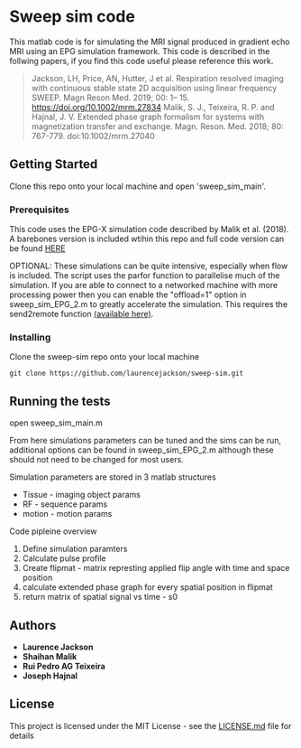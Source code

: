 # Sweep sim code

This matlab code is for simulating the MRI signal produced in gradient echo MRI using an EPG simulation framework. This code is described in the follwing papers, if you find this code useful please reference this work. 

> Jackson, LH, Price, AN, Hutter, J et al. Respiration resolved imaging with continuous stable state 2D acquisition using linear frequency SWEEP. Magn Reson Med. 2019; 00: 1– 15. https://doi.org/10.1002/mrm.27834 
> Malik, S. J., Teixeira, R. P. and Hajnal, J. V. Extended phase graph formalism for systems with magnetization transfer and exchange. Magn. Reson. Med. 2018; 80: 767-779. doi:10.1002/mrm.27040

## Getting Started

Clone this repo onto your local machine and open 'sweep_sim_main'. 

### Prerequisites

This code uses the EPG-X simulation code described by Malik et al. (2018). A barebones version is included wtihin this repo and full code version can be found [HERE](https://github.com/mriphysics)

OPTIONAL: These simulations can be quite intensive, especially when flow is included. The script uses the parfor function to  parallelise much of the simulation. If you are able to connect to a networked machine with more processing power then you can enable the "offload=1" option in sweep_sim_EPG_2.m to greatly accelerate the simulation. This requires the send2remote function [(available here)](https://github.com/laurencejackson/send2remote). 

### Installing

Clone the sweep-sim repo onto your local machine

```
git clone https://github.com/laurencejackson/sweep-sim.git
```

## Running the tests

open sweep_sim_main.m

From here simulations parameters can be tuned and the sims can be run, additional options can be found in sweep_sim_EPG_2.m although these should not need to be changed for most users. 

Simulation parameters are stored in 3 matlab structures

* Tissue - imaging object params
* RF - sequence params
* motion - motion params

Code pipleine overview
1. Define simulation paramters
2. Calculate pulse profile
3. Create flipmat - matrix represting applied flip angle with time and space position
4. calculate extended phase graph for every spatial position in flipmat
5. return matrix of spatial signal vs time - s0

## Authors

* **Laurence Jackson** 
* **Shaihan Malik** 
* **Rui Pedro AG Teixeira**
* **Joseph Hajnal**

## License

This project is licensed under the MIT License - see the [LICENSE.md](LICENSE.md) file for details


